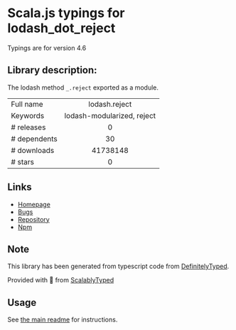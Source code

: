 
# Scala.js typings for lodash_dot_reject

Typings are for version 4.6

## Library description:
The lodash method `_.reject` exported as a module.

|                    |                 |
| ------------------ | :-------------: |
| Full name          | lodash.reject |
| Keywords           | lodash-modularized, reject |
| # releases         | 0 |
| # dependents       | 30 |
| # downloads        | 41738148 |
| # stars            | 0 |

## Links
- [Homepage](https://lodash.com/)
- [Bugs](https://github.com/lodash/lodash/issues)
- [Repository](https://github.com/lodash/lodash)
- [Npm](https://www.npmjs.com/package/lodash.reject)
    


## Note
This library has been generated from typescript code from [DefinitelyTyped](https://definitelytyped.org).

Provided with :purple_heart: from [ScalablyTyped](https://github.com/oyvindberg/ScalablyTyped)

## Usage
See [the main readme](../../readme.md) for instructions.


